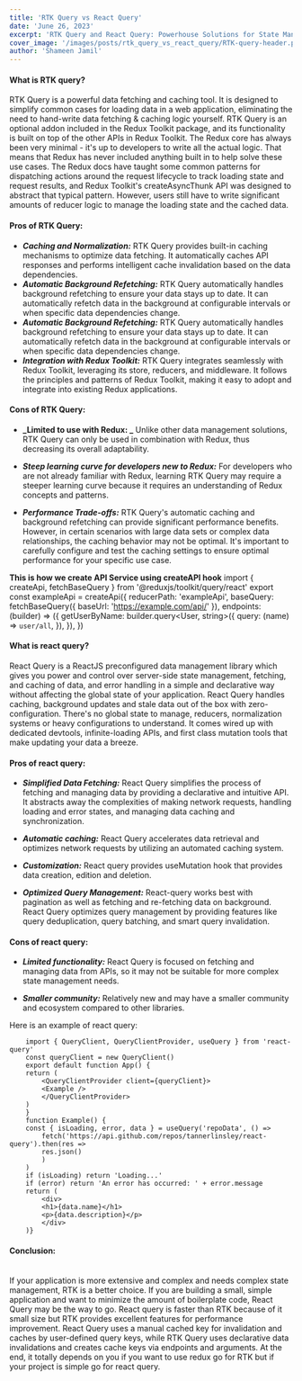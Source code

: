 ```yaml
---
title: 'RTK Query vs React Query'
date: 'June 26, 2023'
excerpt: 'RTK Query and React Query: Powerhouse Solutions for State Management in the React Ecosystem'
cover_image: '/images/posts/rtk_query_vs_react_query/RTK-query-header.png'
author: 'Shameen Jamil'
---
```


#### What is RTK query?

RTK Query is a powerful data fetching and caching tool. It is designed to simplify common cases for loading data in a web application, eliminating the need to hand-write data fetching & caching logic yourself. RTK Query is an optional addon included in the Redux Toolkit package, and its functionality is built on top of the other APIs in Redux Toolkit. The Redux core has always been very minimal - it's up to developers to write all the actual logic. That means that Redux has never included anything built in to help solve these use cases. The Redux docs have taught some common patterns for dispatching actions around the request lifecycle to track loading state and request results, and Redux Toolkit's createAsyncThunk API was designed to abstract that typical pattern. However, users still have to write significant amounts of reducer logic to manage the loading state and the cached data.

#### Pros of RTK Query:

- <b>_Caching and Normalization:_</b> RTK Query provides built-in caching mechanisms to optimize data fetching. It automatically caches API responses and performs intelligent cache invalidation based on the data dependencies.
- <b>_Automatic Background Refetching:_</b> RTK Query automatically handles background refetching to ensure your data stays up to date. It can automatically refetch data in the background at configurable intervals or when specific data dependencies change.
- <b>_Automatic Background Refetching:_</b> RTK Query automatically handles background refetching to ensure your data stays up to date. It can automatically refetch data in the background at configurable intervals or when specific data dependencies change.
- <b>_Integration with Redux Toolkit:_</b> RTK Query integrates seamlessly with Redux Toolkit, leveraging its store, reducers, and middleware. It follows the principles and patterns of Redux Toolkit, making it easy to adopt and integrate into existing Redux applications.

#### Cons of RTK Query:

- <b>_Limited to use with Redux: _</b> Unlike other data management solutions, RTK Query can only be used in combination with Redux, thus decreasing its overall adaptability.

- <b>_Steep learning curve for developers new to Redux:_</b> For developers who are not already familiar with Redux, learning RTK Query may require a steeper learning curve because it requires an understanding of Redux concepts and patterns.

- <b>_Performance Trade-offs:_</b> RTK Query's automatic caching and background refetching can provide significant performance benefits. However, in certain scenarios with large data sets or complex data relationships, the caching behavior may not be optimal. It's important to carefully configure and test the caching settings to ensure optimal performance for your specific use case.

<b>This is how we create API Service using createAPI hook</b>
        import { createApi, fetchBaseQuery } from '@reduxjs/toolkit/query/react'
        export const exampleApi = createApi({
        reducerPath: 'exampleApi',
        baseQuery: fetchBaseQuery({ baseUrl: 'https://example.com/api/' }),
         endpoints: (builder) => ({
            getUserByName: builder.query<User, string>({
            query: (name) => `user/all`,
                }),
            }),
        })

#### What is react query?

React Query is a ReactJS preconfigured data management library which gives you power and control over server-side state management, fetching, and caching of data, and error handling in a simple and declarative way without affecting the global state of your application. React Query handles caching, background updates and stale data out of the box with zero-configuration. There's no global state to manage, reducers, normalization systems or heavy configurations to understand. It comes wired up with dedicated devtools, infinite-loading APIs, and first class mutation tools that make updating your data a breeze.

#### Pros of react query:

- <b>_Simplified Data Fetching:_</b> React Query simplifies the process of fetching and managing data by providing a declarative and intuitive API. It abstracts away the complexities of making network requests, handling loading and error states, and managing data caching and synchronization.

- <b>_Automatic caching:_</b> React Query accelerates data retrieval and optimizes network requests by utilizing an automated caching system.

- <b>_Customization:_</b> React query provides useMutation hook that provides data creation, edition and deletion.

- <b>_Optimized Query Management:_</b> React-query works best with pagination as well as fetching and re-fetching data on background. React Query optimizes query management by providing features like query deduplication, query batching, and smart query invalidation.

#### Cons of react query:

- <b>_Limited functionality:_</b> React Query is focused on fetching and managing data from APIs, so it may not be suitable for more complex state management needs.

- <b>_Smaller community:_</b> Relatively new and may have a smaller community and ecosystem compared to other libraries.

Here is an example of react query:

        import { QueryClient, QueryClientProvider, useQuery } from 'react-query'
        const queryClient = new QueryClient()
        export default function App() {
        return (
            <QueryClientProvider client={queryClient}>
            <Example />
            </QueryClientProvider>
        )
        }
        function Example() {
        const { isLoading, error, data } = useQuery('repoData', () =>
            fetch('https://api.github.com/repos/tannerlinsley/react-query').then(res =>
            res.json()
            )
        )
        if (isLoading) return 'Loading...'
        if (error) return 'An error has occurred: ' + error.message
        return (
            <div>
            <h1>{data.name}</h1>
            <p>{data.description}</p>
            </div>
        )}

#### Conclusion:

<br>
If your application is more extensive and complex and needs complex state management, RTK is a better choice. If you are building a small, simple application and want to minimize the amount of boilerplate code, React Query may be the way to go. 
React query is faster than RTK because of it small size but RTK provides excellent features for performance improvement.
React Query uses a manual cached key for invalidation and caches by user-defined query keys, while RTK Query uses declarative data invalidations and creates cache keys via endpoints and arguments.
At the end, it totally depends on you if you want to use redux go for RTK but if your project is simple go for react query.
